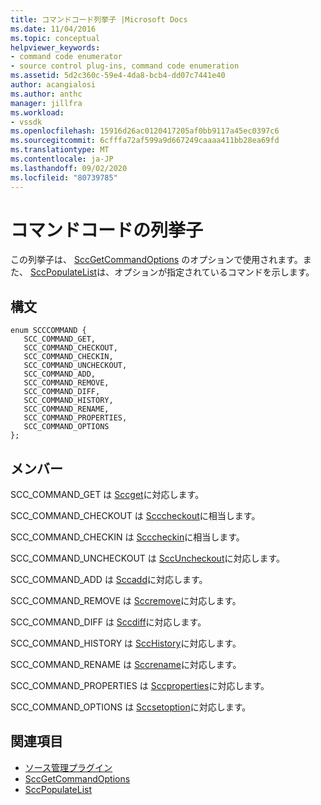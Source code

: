 ```yaml
---
title: コマンドコード列挙子 |Microsoft Docs
ms.date: 11/04/2016
ms.topic: conceptual
helpviewer_keywords:
- command code enumerator
- source control plug-ins, command code enumeration
ms.assetid: 5d2c360c-59e4-4da8-bcb4-dd07c7441e40
author: acangialosi
ms.author: anthc
manager: jillfra
ms.workload:
- vssdk
ms.openlocfilehash: 15916d26ac0120417205af0bb9117a45ec0397c6
ms.sourcegitcommit: 6cfffa72af599a9d667249caaaa411bb28ea69fd
ms.translationtype: MT
ms.contentlocale: ja-JP
ms.lasthandoff: 09/02/2020
ms.locfileid: "80739785"
---
```

# <a name="command-code-enumerator"></a>コマンドコードの列挙子
この列挙子は、 [SccGetCommandOptions](../extensibility/sccgetcommandoptions-function.md) のオプションで使用されます。また、 [SccPopulateList](../extensibility/sccpopulatelist-function.md)は、オプションが指定されているコマンドを示します。

## <a name="syntax"></a>構文

```
enum SCCCOMMAND {
   SCC_COMMAND_GET,
   SCC_COMMAND_CHECKOUT,
   SCC_COMMAND_CHECKIN,
   SCC_COMMAND_UNCHECKOUT,
   SCC_COMMAND_ADD,
   SCC_COMMAND_REMOVE,
   SCC_COMMAND_DIFF,
   SCC_COMMAND_HISTORY,
   SCC_COMMAND_RENAME,
   SCC_COMMAND_PROPERTIES,
   SCC_COMMAND_OPTIONS
};
```

## <a name="members"></a>メンバー
SCC_COMMAND_GET は [Sccget](../extensibility/sccget-function.md)に対応します。

SCC_COMMAND_CHECKOUT は [Scccheckout](../extensibility/scccheckout-function.md)に相当します。

SCC_COMMAND_CHECKIN は [Scccheckin](../extensibility/scccheckin-function.md)に相当します。

SCC_COMMAND_UNCHECKOUT は [SccUncheckout](../extensibility/sccuncheckout-function.md)に対応します。

SCC_COMMAND_ADD は [Sccadd](../extensibility/sccadd-function.md)に対応します。

SCC_COMMAND_REMOVE は [Sccremove](../extensibility/sccremove-function.md)に対応します。

SCC_COMMAND_DIFF は [Sccdiff](../extensibility/sccdiff-function.md)に対応します。

SCC_COMMAND_HISTORY は [SccHistory](../extensibility/scchistory-function.md)に対応します。

SCC_COMMAND_RENAME は [Sccrename](../extensibility/sccrename-function.md)に対応します。

SCC_COMMAND_PROPERTIES は [Sccproperties](../extensibility/sccproperties-function.md)に対応します。

SCC_COMMAND_OPTIONS は [Sccsetoption](../extensibility/sccsetoption-function.md)に対応します。

## <a name="see-also"></a>関連項目
- [ソース管理プラグイン](../extensibility/source-control-plug-ins.md)
- [SccGetCommandOptions](../extensibility/sccgetcommandoptions-function.md)
- [SccPopulateList](../extensibility/sccpopulatelist-function.md)
